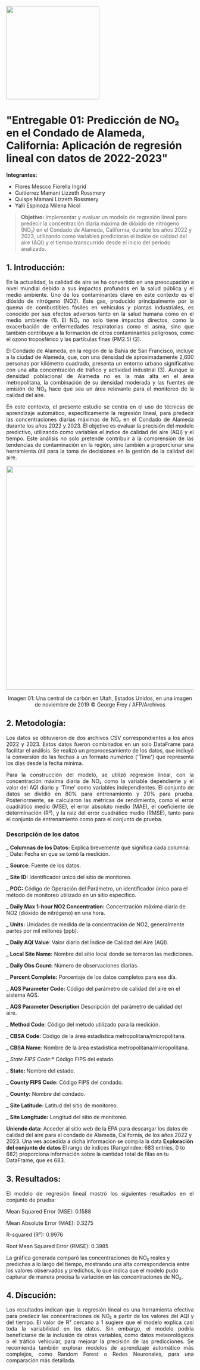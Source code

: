 <p align="left">
  <img src="https://semanadelcannabis.cayetano.edu.pe/assets/img/logo-upch.png" width="250">
 
</p>

# **"Entregable 01: Predicción de NO₂ en el Condado de Alameda, California: Aplicación de regresión lineal con datos de 2022-2023"**

**Integrantes:**

- Flores Mescco Fiorella Ingrid
- Guitierrez Mamani Lizzeth Rossmery
- Quispe Mamani Lizzeth Rossmery 
- Yalli Espinoza Milena Nicol

> **Objetivo:** Implementar y evaluar un modelo de regresión lineal para predecir la concentración diaria máxima de dióxido de nitrógeno (NO₂) en el Condado de Alameda, California, durante los años 2022 y 2023, utilizando como variables predictoras el índice de calidad del aire (AQI) y el tiempo transcurrido desde el inicio del período analizado.

## **1. Introducción:**

<p align="justify">
En la actualidad, la calidad de aire se ha convertido en una preocupación a nivel mundial debido a sus impactos profundos en la salud pública y el medio ambiente. Uno de los contaminantes clave en este contexto es el dióxido de nitrógeno (NO2). Este gas, producido principalmente por la quema de combustibles fósiles en vehículos y plantas industriales, es conocido por sus efectos adversos tanto en la salud humana como en el medio ambiente (1). El NO₂ no solo tiene impactos directos, como la exacerbación de enfermedades respiratorias como el asma, sino que también contribuye a la formación de otros contaminantes peligrosos, como el ozono troposférico y las partículas finas (PM2.5) (2).

<p align="justify">
El Condado de Alameda, en la región de la Bahía de San Francisco, incluye a la ciudad de Alameda, que, con una densidad de aproximadamente 2,600 personas por kilómetro cuadrado, presenta un entorno urbano significativo con una alta concentración de tráfico y actividad industrial (3). Aunque la densidad poblacional de Alameda no es la más alta en el área metropolitana, la combinación de su densidad moderada y las fuentes de emisión de NO₂ hace que sea un área relevante para el monitoreo de la calidad del aire.

<p align="justify">
En este contexto, el presente estudio se centra en el uso de técnicas de aprendizaje automático, específicamente la regresión lineal, para predecir las concentraciones diarias máximas de NO₂ en el Condado de Alameda durante los años 2022 y 2023. El objetivo es evaluar la precisión del modelo predictivo, utilizando como variables el índice de calidad del aire (AQI) y el tiempo. Este análisis no solo pretende contribuir a la comprensión de las tendencias de contaminación en la región, sino también a proporcionar una herramienta útil para la toma de decisiones en la gestión de la calidad del aire.

<div align="center"; style="display: flex; justify-content: space-between;">
  <img src=https://github.com/user-attachments/assets/58c4f557-9cae-4e6f-b0b5-3195177be86d width="600px"/>
</div>

<p align="center">Imagen 01: Una central de carbón en Utah, Estados Unidos, en una imagen de noviembre de 2019 © George Frey / AFP/Archivos</p>

## **2. Metodología:**

<p align="justify">
Los datos se obtuvieron de dos archivos CSV correspondientes a los años 2022 y 2023. Estos datos fueron combinados en un solo DataFrame para facilitar el análisis. Se realizó un preprocesamiento de los datos, que incluyó la conversión de las fechas a un formato numérico ('Time') que representa los días desde la fecha mínima.

<p align="justify">
Para la construcción del modelo, se utilizó regresión lineal, con la concentración máxima diaria de NO₂ como la variable dependiente y el valor del AQI diario y 'Time' como variables independientes. El conjunto de datos se dividió en 80% para entrenamiento y 20% para prueba. Posteriormente, se calcularon las métricas de rendimiento, como el error cuadrático medio (MSE), el error absoluto medio (MAE), el coeficiente de determinación (R²), y la raíz del error cuadrático medio (RMSE), tanto para el conjunto de entrenamiento como para el conjunto de prueba.

### **Descripción de los datos**

_ **Columnas de los Datos:** Explica brevemente qué significa cada columna:
_ Date: Fecha en que se tomó la medición.

_ **Source:** Fuente de los datos.

_ **Site ID:** Identificador único del sitio de monitoreo.

_ **POC:** Código de Operación del Parámetro, un identificador único para el método de monitoreo utilizado en un sitio específico.

_ **Daily Max 1-hour NO2 Concentration:** Concentración máxima diaria de NO2 (dióxido de nitrógeno) en una hora.

_ **Units:** Unidades de medida de la concentración de NO2, generalmente partes por mil millones (ppb).

_ **Daily AQI Value**: Valor diario del Índice de Calidad del Aire (AQI).

_ **Local Site Name:** Nombre del sitio local donde se tomaron las mediciones.

_ **Daily Obs Count:** Número de observaciones diarias.

_ **Percent Complete:** Porcentaje de los datos completos para ese día.

_ **AQS Parameter Code:** Código del parámetro de calidad del aire en el sistema AQS.

_ **AQS Parameter Description** Descripción del parámetro de calidad del aire.

_ **Method Code**: Código del método utilizado para la medición.

_ **CBSA Code:** Código de la área estadística metropolitana/micropolitana.

_ **CBSA Name**: Nombre de la área estadística metropolitana/micropolitana.

_ *State FIPS Code:** Código FIPS del estado.

_ **State:** Nombre del estado.

_ **County FIPS Code:** Código FIPS del condado.

_ **County:** Nombre del condado.

_ **Site Latitude:** Latitud del sitio de monitoreo.

_ **Site Longitude:** Longitud del sitio de monitoreo.

**Uniendo data:**
Acceder al sitio web de la EPA para descargar los datos de calidad del aire para el condado de Alameda, California, de los años 2022 y 2023. Una ves accedida a dicha informacion se compila la data
**Exploración del conjunto de datos**
El rango de índices (RangeIndex: 683 entries, 0 to 682) proporciona información sobre la cantidad total de filas en tu DataFrame, que es 683.


## **3. Resultados:**

<p align="justify">
El modelo de regresión lineal mostró los siguientes resultados en el conjunto de prueba:

Mean Squared Error (MSE): 0.1588

Mean Absolute Error (MAE): 0.3275

R-squared (R²): 0.9976

Root Mean Squared Error (RMSE): 0.3985

La gráfica generada comparó las concentraciones de NO₂ reales y predichas a lo largo del tiempo, mostrando una alta correspondencia entre los valores observados y predichos, lo que indica que el modelo pudo capturar de manera precisa la variación en las concentraciones de NO₂.

## **4. Discución:**

<p align="justify">
Los resultados indican que la regresión lineal es una herramienta efectiva para predecir las concentraciones de NO₂ a partir de los valores del AQI y del tiempo. El valor de R² cercano a 1 sugiere que el modelo explica casi toda la variabilidad en los datos. Sin embargo, el modelo podría beneficiarse de la inclusión de otras variables, como datos meteorológicos o el tráfico vehicular, para mejorar la precisión de las predicciones. Se recomienda también explorar modelos de aprendizaje automático más complejos, como Random Forest o Redes Neuronales, para una comparación más detallada.
